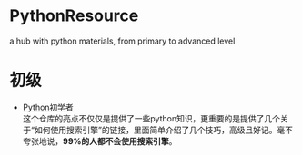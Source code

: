 # PythonResource
a hub with python materials, from primary to advanced level

# 初级
* [Python初学者](https://github.com/Yixiaohan/codeparkshare)  
这个仓库的亮点不仅仅是提供了一些python知识，更重要的是提供了几个关于“如何使用搜索引擎”的链接，里面简单介绍了几个技巧，高级且好记。毫不夸张地说，**99%的人都不会使用搜索引擎**。

